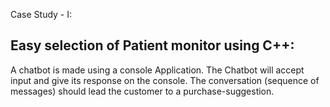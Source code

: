 Case Study - I:

Easy selection of Patient monitor using C++:
-------------------------------------------
A chatbot is made using a console Application. The Chatbot will accept input and give its response on the console. The conversation (sequence of messages) should lead the customer to a purchase-suggestion.
